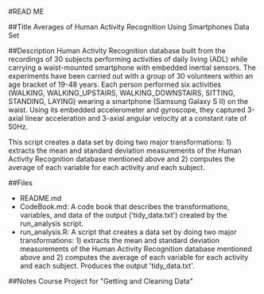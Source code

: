 #READ ME

##Title
Averages of Human Activity Recognition Using Smartphones Data Set

##Description
Human Activity Recognition database built from the recordings of 30 subjects performing activities of daily living (ADL) while carrying a waist-mounted smartphone with embedded inertial sensors. The experiments have been carried out with a group of 30 volunteers within an age bracket of 19-48 years. Each person performed six activities (WALKING, WALKING_UPSTAIRS, WALKING_DOWNSTAIRS, SITTING, STANDING, LAYING) wearing a smartphone (Samsung Galaxy S II) on the waist. Using its embedded accelerometer and gyroscope, they captured 3-axial linear acceleration and 3-axial angular velocity at a constant rate of 50Hz. 

This script creates a data set by doing two major transformations: 1) extracts the mean and standard deviation measurements of the Human Activity Recognition database mentioned above and 2) computes the average of each variable for each activity and each subject.


##Files
- README.md
- CodeBook.md: A code book that describes the transformations, variables, and data of the output ('tidy_data.txt') created by the run_analysis script.
- run_analysis.R: A script that creates a data set by doing two major transformations: 1) extracts the mean and standard deviation measurements of the Human Activity Recognition database mentioned above and 2) computes the average of each variable for each activity and each subject. Produces the output 'tidy_data.txt'.

##Notes
Course Project for "Getting and Cleaning Data"
